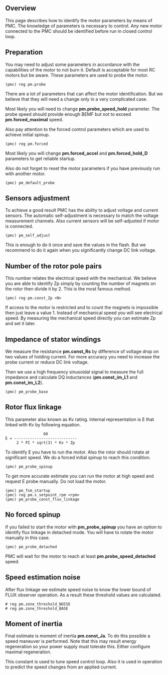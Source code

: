 ## Overview

This page describes how to identify the motor parameters by means of PMC. The
knowledge of parameters is necessary to control. Any new motor connected to the
PMC should be identified before run in closed control loop.

## Preparation

You may need to adjust some parameters in accordance with the capabilities of
the motor to not burn it. Default is acceptable for most RC motors but be
aware. These parameters are used to probe the motor.

	(pmc) reg pm.probe

There are a lot of parameters that can affect the motor identification. But we
believe that they will need a change only in a very complicated case.

Most likely you will need to change **pm.probe_speed_hold** parameter. The
probe speed should provide enough BEMF but not to exceed **pm.forced_maximal**
speed.

Also pay attention to the forced control parameters which are used to achieve
initial spinup.

	(pmc) reg pm.forced

Most likely you will change **pm.forced_accel** and **pm.forced_hold_D**
parameters to get reliable startup.

Also do not forget to reset the motor parameters if you have previously run
with another motor.

    (pmc) pm_default_probe

## Sensors adjustment

To achieve a good result PMC has the ability to adjust voltage and current
sensors. The automatic self-adjustment is necessary to match the voltage
measurement channels. Also current sensors will be self-adjusted if motor is
connected.

	(pmc) pm_self_adjust

This is enough to do it once and save the values in the flash. But we recommend
to do it again when you significantly change DC link voltage.

## Number of the rotor pole pairs

This number relates the electrical speed with the mechanical. We believe you
are able to identify Zp simply by counting the number of magnets on the rotor
then divide it by 2. This is the most famous method.

	(pmc) reg pm.const_Zp <N>

If access to the motor is restricted and to count the magnets is impossible
then just leave a value 1. Instead of mechanical speed you will see electrical
speed. By measuring the mechanical speed directly you can estimate Zp and set
it later.

## Impedance of stator windings

We measure the resistance **pm.const_Rs** by difference of voltage drop on two
values of holding current. For more accuracy you need to increase the probe
current or reduce DC link voltage.

Then we use a high frequency sinusoidal signal to measure the full impedance
and calculate DQ inductances (**pm.const_im_L1** and **pm.const_im_L2**).

	(pmc) pm_probe_base

## Rotor flux linkage

This parameter also known as Kv rating. Internal representation is E that
linked with Kv by following equation.

	                 60
	E = ----------------------------
	     2 * PI * sqrt(3) * Kv * Zp

To identify E you have to run the motor. Also the rotor should rotate at
significant speed. We do a forced initial spinup to reach this condition.

	(pmc) pm_probe_spinup

To get more accurate estimate you can run the motor at high speed and request E
probe manually. Do not load the motor.

	(pmc) pm_fsm_startup
	(pmc) reg pm.s_setpoint_rpm <rpm>
	(pmc) pm_probe_const_flux_linkage

## No forced spinup

If you failed to start the motor with **pm_probe_spinup** you have an option to
identify flux linkage in detached mode. You will have to rotate the motor
manually in this case.

	(pmc) pm_probe_detached

PMC will wait for the motor to reach at least **pm.probe_speed_detached**
speed.

## Speed estimation noise

After flux linkage we estimate speed noise to know the lower bound of FLUX
observer operation. As a result these threshold values are calculated.

	# reg pm.zone_threshold_NOISE
	# reg pm.zone_threshold_BASE

## Moment of inertia

Final estimate is moment of inertia **pm.const_Ja**. To do this possible a
speed maneuver is performed. Note that this may result energy regeneration so
your power supply must tolerate this. Either configure maximal regeneration.

This constant is used to tune speed control loop. Also it is used in operation
to predict the speed changes from an applied current.

